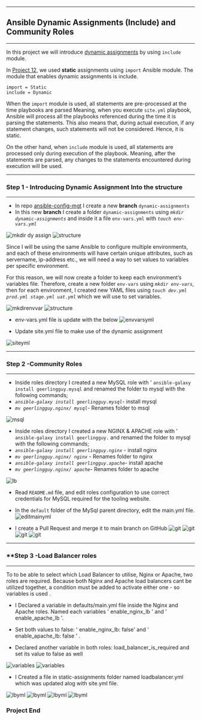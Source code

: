 ____
## **Ansible Dynamic Assignments (Include) and Community Roles**
____
In this project we will introduce [dynamic assignments](https://docs.ansible.com/ansible/latest/user_guide/playbooks_reuse.html#includes-dynamic-re-use) by using `include` module.  

In [Project 12](https://github.com/OlusegunMichael/Project_12_Ansible-Refactoring-Assignments-Imports/blob/main/Project_12_Documentation.md), we used **static** assignments using `import` Ansible module. The module that enables dynamic assignments is include.  

`import = Static`  
`include = Dynamic`  

When the `import` module is used, all statements are pre-processed at the time playbooks are parsed Meaning, when you execute `site.yml` playbook, Ansible will process all the playbooks referenced during the time it is parsing the statements. This also means that, during actual execution, if any statement changes, such statements will not be considered. Hence, it is static.  

On the other hand, when `include` module is used, all statements are processed only during execution of the playbook. Meaning, after the statements are parsed, any changes to the statements encountered during execution will be used.  

____
### **Step 1 - Introducing Dynamic Assignment Into the structure**
___

* In repo [ansible-config-mgt](https://github.com/OlusegunMichael/ansible-config-mgt.git) I create a new **branch** ``dynamic-assignments``  
* In this new **branch** I create a folder ``dynamic-assignments`` using *`mkdir dynamic-assignments`* and inside it a file ``env-vars.yml`` with *`touch env-vars.yml`*

![mkdir dy assign](./Project_13_Images/mkdir%20dynamic%20assign.PNG)
![structure](./Project_13_Images/Intial%20Structure.PNG)

Since I will be using the same Ansible to configure multiple environments, and each of these environments will have certain unique attributes, such as servername, ip-address etc., we will need a way to set values to variables per specific environment.

For this reason, we will now create a folder to keep each environment’s variables file. Therefore, create a new folder ``env-vars`` using *`mkdir env-vars`*, then for each environment, I created new YAML files using *`touch dev.yml prod.yml stage.yml uat.yml`* which we will use to set variables.

![mkdirenvvar](./Project_13_Images/mkdir%20envars.PNG)
![structure](./Project_13_Images/2nd%20Structure.PNG)
*  env-vars.yml file is update with the below
![envvarsyml](./Project_13_Images/env-varsyml.PNG)

* Update site.yml file to make use of the dynamic assignment

![siteyml](./Project_13_Images/siteyml.PNG)
____
### **Step 2 -Community Roles**
____
* Inside roles directory I created a new MySQL role with ' ``ansible-galaxy install geerlingguy.mysql``  and renamed the folder to mysql with the following commands;
* *`ansible-galaxy install geerlingguy.mysql`*- install mysql
* *`mv geerlingguy.nginx/ mysql`*- Renames folder to msql

![msql](./Project_13_Images/ansible-galaxy%20install%20geerlingguy.mysql.PNG)

* Inside roles directory I created a new NGINX & APACHE role with ' ``ansible-galaxy install geerlingguy.``  and renamed the folder to mysql with the following commands;
* *`ansible-galaxy install geerlingguy.nginx`* - install nginx
* *`mv geerlingguy.nginx/ nginx`* - Renames folder to nginx
* *`ansible-galaxy install geerlingguy.apache`*- install apache
* *`mv geerlingguy.nginx/ apache`*- Renames folder to apache

![lb](./Project_13_Images/intall%20loadbalancer.PNG)

* Read ``README.md`` file, and edit roles configuration to use correct credentials for MySQL required for the tooling website.

* In the ``default`` folder of the MySql parent directory, edit the main.yml file.
![editmainyml](./Project_13_Images/mainyml%20in%20msql.PNG)

* I create a Pull Request and merge it to main branch on GitHub
![git](./Project_13_Images/Push%20to%20git.PNG)
![git](./Project_13_Images/pull%20request.PNG)
![git](./Project_13_Images/pull%20request1.PNG)
![git](./Project_13_Images/pull%20request2.PNG)

___
### **Step 3 -Load Balancer roles
___
To to be able to select which Load Balancer to utilise, Nginx or Apache, two roles are required. Because both Nginx and Apache load balancers cant be utilized together, a condition must be added to activate either one - so variables is used .

 * I Declared a variable in defaults/main.yml file inside the Nginx and Apache roles. Named each variables ' enable_nginx_lb ' and ' enable_apache_lb '.

* Set both values to false: ' enable_nginx_lb: false' and ' enable_apache_lb: false ' .

* Declared another variable in both roles: load_balancer_is_required and set its value to false as well

![variables](./Project_13_Images/apache%20main%20yml.PNG)
![variables](./Project_13_Images/nginx%20main%20yml.PNG)

* I Created a file in static-assignments folder named loadbalancer.yml which was updated alog with site.yml file.

![lbyml](./Project_13_Images/loadbalanceryml.PNG)
![lbyml](./Project_13_Images/siteyml1.PNG)
![lbyml](./Project_13_Images/1.PNG)
![lbyml](./Project_13_Images/2.PNG)

### Project End